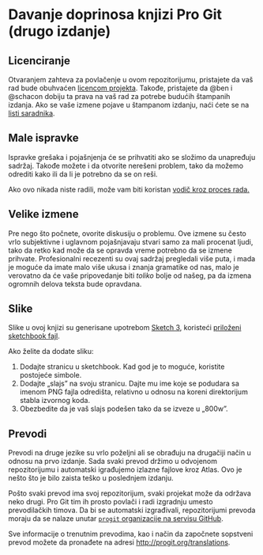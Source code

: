 # Davanje doprinosa knjizi Pro Git (drugo izdanje)


## Licenciranje

Otvaranjem zahteva za povlačenje u ovom repozitorijumu, pristajete da vaš rad bude obuhvaćen [licencom projekta](LICENSE.asc).
Takođe, pristajete da @ben i @schacon dobiju ta prava na vaš rad za potrebe budućih štampanih izdanja.
Ako se vaše izmene pojave u štampanom izdanju, naći ćete se na [listi saradnika](book/contributors.asc).

## Male ispravke

Ispravke grešaka i pojašnjenja će se prihvatiti ako se složimo da unapređuju sadržaj. Takođe možete i da otvorite nerešeni problem, tako da možemo odrediti kako ili da li je potrebno da se on reši.

Ako ovo nikada niste radili, može vam biti koristan [vodič kroz proces rada.](https://guides.github.com/introduction/flow/)

## Velike izmene

Pre nego što počnete, ovorite diskusiju o problemu. Ove izmene su često vrlo subjektivne i uglavnom pojašnjavaju stvari samo za mali procenat ljudi, tako da retko kad može da se opravda vreme potrebno da se izmene prihvate. Profesionalni recezenti su ovaj sadržaj pregledali više puta, i mada je moguće da imate malo više ukusa i znanja gramatike od nas, malo je verovatno da će vaše pripovedanje biti *toliko* bolje od našeg, pa da izmena ogromnih delova teksta bude opravdana.

## Slike

Slike u ovoj knjizi su generisane upotrebom [Sketch 3](http://bohemiancoding.com/sketch/), koristeći [priloženi sketchbook fajl](diagram-source/progit.sketch).

Ako želite da dodate sliku:

1. Dodajte stranicu u sketchbook. Kad god je to moguće, koristite postojeće simbole.
1. Dodajte „slajs” na svoju stranicu. Dajte mu ime koje se podudara sa imenom PNG fajla odredišta, relativno u odnosu na koreni direktorijum stabla izvornog koda.
1. Obezbedite da je vaš slajs podešen tako da se izveze u „800w”.


## Prevodi

Prevodi na druge jezike su vrlo poželjni ali se obrađuju na drugačiji način u odnosu na prvo izdanje. Sada svaki prevod držimo u odvojenom repozitorijumu i automatski igrađujemo izlazne fajlove kroz Atlas. Ovo je nešto što je bilo zaista teško u poslednjem izdanju.

Pošto svaki prevod ima svoj repozitorijum, svaki projekat može da održava neko drugi. Pro Git tim ih prosto povlači i radi izgradnju umesto prevodilačkih timova. Da bi se automatski izgrađivali, repozitorijumi prevoda moraju da se nalaze unutar [`progit` organizacije na servisu GitHub](https://github.com/progit).

Sve informacije o trenutnim prevodima, kao i način da započnete sopstveni prevod možete da pronađete na adresi http://progit.org/translations.
